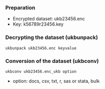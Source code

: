 ### Preparation
- Encrypted dataset: ukb23456.enc
- Key: k56789r23456.key

### Decrypting the dataset (ukbunpack)
`ukbunpack ukb23456.enc keyvalue`


### Conversion of the dataset (ukbconv)
`ukbconv ukb23456.enc_ukb option`

- option: docs, csv, txt, r, sas or stata, bulk

